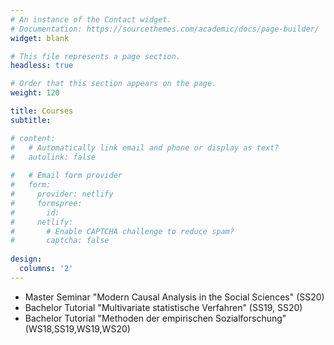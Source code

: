 ```yaml
---
# An instance of the Contact widget.
# Documentation: https://sourcethemes.com/academic/docs/page-builder/
widget: blank

# This file represents a page section.
headless: true

# Order that this section appears on the page.
weight: 120

title: Courses
subtitle:

# content:
#   # Automatically link email and phone or display as text?
#   autolink: false
  
#   # Email form provider
#   form:
#     provider: netlify
#     formspree:
#       id:
#     netlify:
#       # Enable CAPTCHA challenge to reduce spam?
#       captcha: false
  
design:
  columns: '2'
---
```


- Master Seminar "Modern Causal Analysis in the Social Sciences" (SS20) 
- Bachelor Tutorial "Multivariate statistische Verfahren" (SS19, SS20)
- Bachelor Tutorial "Methoden der empirischen Sozialforschung" (WS18,SS19,WS19,WS20)
